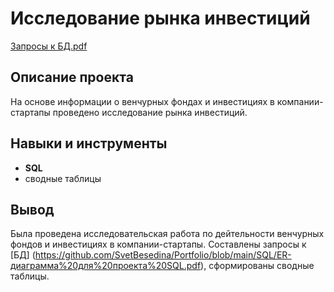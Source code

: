 # Исследование рынка инвестиций

[Запросы к БД.pdf](https://github.com/SvetBesedina/Portfolio/blob/main/SQL/запросы%20к%20БД.pdf)

## Описание проекта

На основе информации о венчурных фондах и инвестициях в компании-стартапы проведено исследование рынка инвестиций.

## Навыки и инструменты

- **SQL**
- сводные таблицы

## Вывод

Была проведена исследовательская работа по дейтельности венчурных фондов и инвестициях в компании-стартапы. Составлены запросы к [БД] (https://github.com/SvetBesedina/Portfolio/blob/main/SQL/ER-диаграмма%20для%20проекта%20SQL.pdf), сформированы сводные таблицы. 
